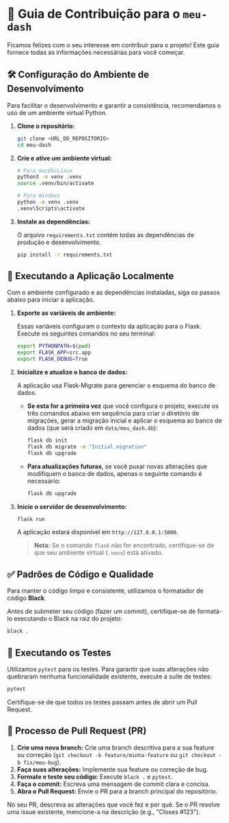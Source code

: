 # 🤝 Guia de Contribuição para o `meu-dash`

Ficamos felizes com o seu interesse em contribuir para o projeto! Este guia fornece todas as informações necessárias para você começar.

## 🛠️ Configuração do Ambiente de Desenvolvimento

Para facilitar o desenvolvimento e garantir a consistência, recomendamos o uso de um ambiente virtual Python.

1.  **Clone o repositório:**

    ```bash
    git clone <URL_DO_REPOSITORIO>
    cd meu-dash
    ```

2.  **Crie e ative um ambiente virtual:**

    ```bash
    # Para macOS/Linux
    python3 -m venv .venv
    source .venv/bin/activate

    # Para Windows
    python -m venv .venv
    .venv\Scripts\activate
    ```

3.  **Instale as dependências:**

    O arquivo `requirements.txt` contém todas as dependências de produção e desenvolvimento.

    ```bash
    pip install -r requirements.txt
    ```

## 🚀 Executando a Aplicação Localmente

Com o ambiente configurado e as dependências instaladas, siga os passos abaixo para iniciar a aplicação.

1.  **Exporte as variáveis de ambiente:**

    Essas variáveis configuram o contexto da aplicação para o Flask. Execute os seguintes comandos no seu terminal:

    ```bash
    export PYTHONPATH=$(pwd)
    export FLASK_APP=src.app
    export FLASK_DEBUG=True
    ```

2.  **Inicialize e atualize o banco de dados:**

    A aplicação usa Flask-Migrate para gerenciar o esquema do banco de dados.
    
    *   **Se esta for a primeira vez** que você configura o projeto, execute os três comandos abaixo em sequência para criar o diretório de migrações, gerar a migração inicial e aplicar o esquema ao banco de dados (que será criado em `data/meu_dash.db`):
        ```bash
        flask db init
        flask db migrate -m "Initial migration"
        flask db upgrade
        ```

    *   **Para atualizações futuras**, se você puxar novas alterações que modifiquem o banco de dados, apenas o seguinte comando é necessário:
        ```bash
        flask db upgrade
        ```

3.  **Inicie o servidor de desenvolvimento:**

    ```bash
    flask run
    ```

    A aplicação estará disponível em `http://127.0.0.1:5000`.

    > **Nota:** Se o comando `flask` não for encontrado, certifique-se de que seu ambiente virtual (`.venv`) está ativado.

## ✅ Padrões de Código e Qualidade

Para manter o código limpo e consistente, utilizamos o formatador de código **Black**.

Antes de submeter seu código (fazer um commit), certifique-se de formatá-lo executando o Black na raiz do projeto:

```bash
black .
```

## 🧪 Executando os Testes

Utilizamos `pytest` para os testes. Para garantir que suas alterações não quebraram nenhuma funcionalidade existente, execute a suíte de testes:

```bash
pytest
```

Certifique-se de que todos os testes passam antes de abrir um Pull Request.

## 📄 Processo de Pull Request (PR)

1.  **Crie uma nova branch:** Crie uma branch descritiva para a sua feature ou correção (`git checkout -b feature/minha-feature` ou `git checkout -b fix/meu-bug`).
2.  **Faça suas alterações:** Implemente sua feature ou correção de bug.
3.  **Formate e teste seu código:** Execute `black .` e `pytest`.
4.  **Faça o commit:** Escreva uma mensagem de commit clara e concisa.
5.  **Abra o Pull Request:** Envie o PR para a branch principal do repositório.

No seu PR, descreva as alterações que você fez e por quê. Se o PR resolve uma issue existente, mencione-a na descrição (e.g., "Closes #123").
